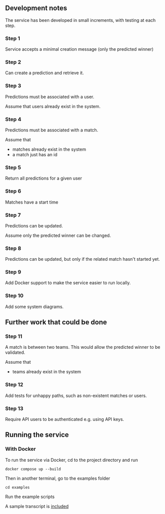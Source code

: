 ## Development notes

The service has been developed in small increments, with testing at each step.

### Step 1

Service accepts a minimal creation message (only the predicted winner)

### Step 2

Can create a prediction and retrieve it.

### Step 3

Predictions must be associated with a user.

Assume that users already exist in the system.

### Step 4

Predictions must be associated with a match.

Assume that 

* matches already exist in the system
* a match just has an id

### Step 5

Return all predictions for a given user

### Step 6

Matches have a start time

### Step 7

Predictions can be updated.

Assume only the predicted winner can be changed.

### Step 8

Predictions can be updated, but only if the related match hasn't started yet.

### Step 9

Add Docker support to make the service easier to run locally.

### Step 10

Add some system diagrams.

## Further work that could be done

### Step 11

A match is between two teams. This would allow the predicted winner to be validated.

Assume that

* teams already exist in the system

### Step 12

Add tests for unhappy paths, such as non-existent matches or users.

### Step 13

Require API users to be authenticated e.g. using API keys.

## Running the service

### With Docker

To run the service via Docker, cd to the project directory and run

`docker compose up --build`

Then in another terminal, go to the examples folder

`cd examples`

Run the example scripts

A sample transcript is [included](examples/examples.md)

